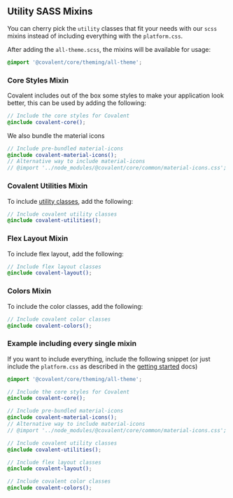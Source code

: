 ## Utility SASS Mixins

You can cherry pick the `utility` classes that fit your needs with our `scss` mixins instead of including everything with the `platform.css`.

After adding the `all-theme.scss`, the mixins will be available for usage:

```scss
@import '@covalent/core/theming/all-theme';
```

### Core Styles Mixin

Covalent includes out of the box some styles to make your application look better, this can be used by adding the following:

```scss
// Include the core styles for Covalent
@include covalent-core();
```

We also bundle the material icons

```scss
// Include pre-bundled material-icons
@include covalent-material-icons();
// Alternative way to include material-icons
// @import '../node_modules/@covalent/core/common/material-icons.css';
```

### Covalent Utilities Mixin

To include [utility classes](https://teradata.github.io/covalent/#/utilities/styling), add the following:

```scss
// Include covalent utility classes
@include covalent-utilities();
```

### Flex Layout Mixin

To include flex layout, add the following:

```scss
// Include flex layout classes
@include covalent-layout();
```

### Colors Mixin

To include the color classes, add the following:

```scss
// Include covalent color classes
@include covalent-colors();
```

### Example including every single mixin

If you want to include everything, include the following snippet (or just include the `platform.css` as described in the [getting started](https://teradata.github.io/covalent/v8/#/docs/get-started/overview) docs)

```scss
@import '@covalent/core/theming/all-theme';

// Include the core styles for Covalent
@include covalent-core();

// Include pre-bundled material-icons
@include covalent-material-icons();
// Alternative way to include material-icons
// @import '../node_modules/@covalent/core/common/material-icons.css';

// Include covalent utility classes
@include covalent-utilities();

// Include flex layout classes
@include covalent-layout();

// Include covalent color classes
@include covalent-colors();
```
